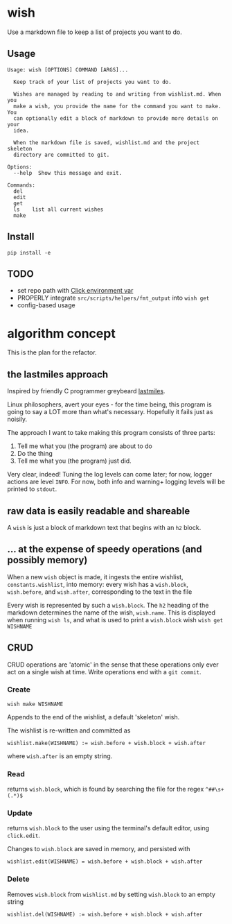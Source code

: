 # wish

Use a markdown file to keep a list of projects you want to do.

## Usage

```
Usage: wish [OPTIONS] COMMAND [ARGS]...

  Keep track of your list of projects you want to do.

  Wishes are managed by reading to and writing from wishlist.md. When you
  make a wish, you provide the name for the command you want to make. You
  can optionally edit a block of markdown to provide more details on your
  idea.

  When the markdown file is saved, wishlist.md and the project skeleton
  directory are committed to git.

Options:
  --help  Show this message and exit.

Commands:
  del
  edit
  get
  ls    list all current wishes
  make
```

## Install 

```
pip install -e
```

## TODO

* set repo path with [Click environment var](https://click.palletsprojects.com/en/8.0.x/options/#values-from-environment-variables) 
* PROPERLY integrate `src/scripts/helpers/fmt_output` into `wish get`
* config-based usage


# algorithm concept

This is the plan for the refactor.

## the lastmiles approach

Inspired by friendly C programmer greybeard [lastmiles](https://www.youtube.com/user/lastmiles).

Linux philosophers, avert your eyes - for the time being, this program is
going to say a LOT more than what's necessary. Hopefully it fails just as noisily.

The approach I want to take making this program consists of three parts:

1. Tell me what you (the program) are about to do
2. Do the thing
3. Tell me what you (the program) just did.

Very clear, indeed! Tuning the log levels can come later; for now, 
logger actions are level `INFO`. For now, both info and warning+ logging levels
will be printed to `stdout`. 

## raw data is easily readable and shareable

A `wish` is just a block of markdown text that begins with an `h2` block.

## ... at the expense of speedy operations (and possibly memory) 

When a new `wish` object is made, it ingests the entire wishlist,
`constants.wishlist`, into memory: every wish has a `wish.block`, 
`wish.before`, and `wish.after`, corresponding to the text in the
file

Every wish is represented by such a `wish.block`. 
The `h2` heading of the markdown determines the name of the wish,
`wish.name`. This is displayed when running `wish ls`, and what
is used to print a `wish.block` wish `wish get WISHNAME`

## CRUD

CRUD operations are 'atomic' in the sense that these operations
only ever act on a single wish at time. Write operations end with
a `git commit`. 

### Create 

`wish make WISHNAME`

Appends to the end of the wishlist, a default 'skeleton' wish.

The wishlist is re-written and committed as 

```
wishlist.make(WISHNAME) := wish.before + wish.block + wish.after
```

where `wish.after` is an empty string.

### Read

returns `wish.block`, which is found by searching the file
for the regex `^##\s+(.*)$`


### Update

returns `wish.block` to the user using the terminal's default
editor, using `click.edit`.

Changes to `wish.block` are saved in memory, and persisted with

```
wishlist.edit(WISHNAME) = wish.before + wish.block + wish.after
```

### Delete

Removes `wish.block` from `wishlist.md` by setting `wish.block` to
an empty string
```
wishlist.del(WISHNAME) := wish.before + wish.block + wish.after 
```


